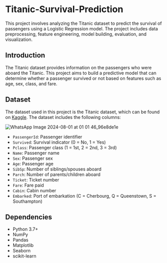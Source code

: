 # Titanic-Survival-Prediction

This project involves analyzing the Titanic dataset to predict the survival of passengers using a Logistic Regression model. The project includes data preprocessing, feature engineering, model building, evaluation, and visualization.

## Introduction

The Titanic dataset provides information on the passengers who were aboard the Titanic. This project aims to build a predictive model that can determine whether a passenger survived or not based on features such as age, sex, class, and fare.

## Dataset

The dataset used in this project is the Titanic dataset, which can be found on [Kaggle](https://www.kaggle.com/competitions/titanic/data). The dataset includes the following columns:

![WhatsApp Image 2024-08-01 at 01 01 46_96e8de1e](https://github.com/user-attachments/assets/2d007554-b5ea-4b3c-a411-42be8a7ba4a2)

- `PassengerId`: Passenger identifier
- `Survived`: Survival indicator (0 = No, 1 = Yes)
- `Pclass`: Passenger class (1 = 1st, 2 = 2nd, 3 = 3rd)
- `Name`: Passenger name
- `Sex`: Passenger sex
- `Age`: Passenger age
- `SibSp`: Number of siblings/spouses aboard
- `Parch`: Number of parents/children aboard
- `Ticket`: Ticket number
- `Fare`: Fare paid
- `Cabin`: Cabin number
- `Embarked`: Port of embarkation (C = Cherbourg, Q = Queenstown, S = Southampton)

## Dependencies

- Python 3.7+
- NumPy
- Pandas
- Matplotlib
- Seaborn
- scikit-learn
